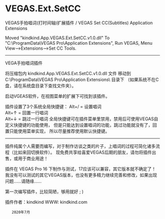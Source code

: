 # VEGAS.Ext.SetCC
VEGAS手拍唱词(打时间轴)扩展插件 / VEGAS Set CC(Subtitles) Application Extensions

Moved "kindkind.App.VEGAS.Ext.SetCC.v1.0.dll" To "C:\ProgramData\VEGAS Pro\Application Extensions\", 
Run VEGAS, Menu View-->Extensions-->Set CC Tools.

************************************************************************
VEGA手拍唱词插件

将压缩包内 kindkind.App.VEGAS.Ext.SetCC.v1.0.dll 文件
移动到 C:\ProgramData\VEGAS Pro\Application Extensions\ 目录下
（如果系统不在C盘，请在系统盘目录下查找文件夹）。

启动VGEAS软件，在视图菜单的扩展下可找到该插件。

插件设置了3个系统全局快捷键：
Alt+/ = 设置唱词    
Alt+↑ = 回置一行唱词    
Alt+↓ = 跳过一行唱词
全局快捷键可在插件菜单里禁用，禁用后可使用VEGAS自定义快捷键的功能使用，
但是只能达到设置唱词的功能，跳过功能就没有了，回置只能使用菜单实现，
所以尽量推荐使用默认快捷键。

*********************************************

插件纯属个人需要而编写，对于制作访谈之类的片子，上唱词的过程可简化诸多流程（比如来回切换软件）。
现免费共享给喜爱VEGAS后期的朋友，请勿将插件出售，或用于商业用途！

插件在 VEGAS Pro 16 下制作与测试，17应该可以兼容，其它版本就不确定了！
我没有可以测试的其它VEGAS版本，也没有更多精力继续完善和修改，如果出现问题……请随缘……

第一次编写插件，比较简陋，够用就好  ; )



插件作者：kindkind
WWW: kindkind.com
              
       2020年7月
